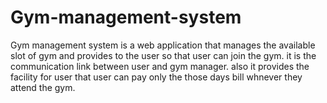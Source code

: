 # Gym-management-system

Gym management system is a web application that manages the available slot of gym and provides to the user so that user can join the gym. it is the communication link between user and gym manager. also it provides the facility for user that user can pay only the those days bill whnever they attend the gym.
